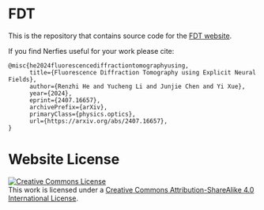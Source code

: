 # FDT

This is the repository that contains source code for the [FDT website](https://cubhe.github.io/fdt/).

If you find Nerfies useful for your work please cite:
```
@misc{he2024fluorescencediffractiontomographyusing,
      title={Fluorescence Diffraction Tomography using Explicit Neural Fields}, 
      author={Renzhi He and Yucheng Li and Junjie Chen and Yi Xue},
      year={2024},
      eprint={2407.16657},
      archivePrefix={arXiv},
      primaryClass={physics.optics},
      url={https://arxiv.org/abs/2407.16657}, 
}
```

# Website License
<a rel="license" href="http://creativecommons.org/licenses/by-sa/4.0/"><img alt="Creative Commons License" style="border-width:0" src="https://i.creativecommons.org/l/by-sa/4.0/88x31.png" /></a><br />This work is licensed under a <a rel="license" href="http://creativecommons.org/licenses/by-sa/4.0/">Creative Commons Attribution-ShareAlike 4.0 International License</a>.
